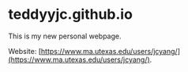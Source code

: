 # teddyyjc.github.io
This is my new personal webpage.

Website: [https://www.ma.utexas.edu/users/jcyang/](https://www.ma.utexas.edu/users/jcyang/).